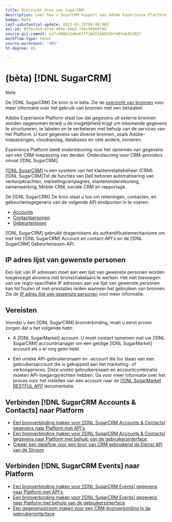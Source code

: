 ```yaml
---
title: Overzicht bron van SugarCRM
description: Leer hoe u SugarCRM koppelt aan Adobe Experience Platform met behulp van API's of de gebruikersinterface.
badge: Beta
last-substantial-update: 2023-01-25T00:00:00Z
exl-id: 03fbc4e9-974d-494e-8463-756c96665fd5
source-git-commit: e37c00863249e677f1645266859bf40fe6451827
workflow-type: tm+mt
source-wordcount: '403'
ht-degree: 0%

---
```


# (bèta) [!DNL SugarCRM]

>[!NOTE]
>
>De [!DNL SugarCRM] De bron is in bèta. Zie de [overzicht van bronnen](../../home.md#terms-and-conditions) voor meer informatie over het gebruik van bronnen met een bètalabel.

Adobe Experience Platform staat toe dat gegevens uit externe bronnen worden opgenomen terwijl u de mogelijkheid krijgt om inkomende gegevens te structureren, te labelen en te verbeteren met behulp van de services van het Platform. U kunt gegevens van diverse bronnen, zoals Adobe-toepassingen, cloudopslag, databases en vele andere, invoeren.

Experience Platform biedt ondersteuning voor het opnemen van gegevens van een CRM-toepassing van derden. Ondersteuning voor CRM-providers omvat [!DNL SugarCRM].

[[!DNL SugarCRM]](https://www.sugarcrm.com/) is een systeem van het klantenrelatiebeheer (CRM). [!DNL SugarCRM]Tot de functies van Dell behoren automatisering van verkoopkrachten, marketingcampagnes, klantenondersteuning, samenwerking, Mobile CRM, sociale CRM en rapportage.

De [!DNL SugarCRM] De bron staat u toe om rekeningen, contacten, en gebeurtenisgegevens van de volgende API eindpunten in te voeren:

* [Accounts](https://market.apidocs.sugarcrm.com/#b0aeb0cd-80ea-4688-8474-54e4873f32f3)
* [Contactpersonen](https://market.apidocs.sugarcrm.com/#308c5025-9478-4de3-8a41-1fc3cff1d8d1)
* [Gebeurtenissen](https://market.apidocs.sugarcrm.com/#516ec3b1-8e70-43d4-8bf2-38a2ae74c0a5)


[!DNL SugarCRM] gebruikt dragertokens als authentificatiemechanisme om met het [!DNL SugarCRM] Account en contact-API&#39;s en de [!DNL SugarCRM] Gebeurtenissen-API.

## IP adres lijst van gewenste personen

Een lijst van IP adressen moet aan een lijst van gewenste personen worden toegevoegd alvorens met bronschakelaars te werken. Het niet toevoegen van uw regio-specifieke IP adressen aan uw lijst van gewenste personen kan tot fouten of niet-prestaties leiden wanneer het gebruiken van bronnen. Zie de [IP adres lijst van gewenste personen](../../ip-address-allow-list.md) voor meer informatie.

## Vereisten

Voordat u een [!DNL SugarCRM] bronverbinding, moet u eerst ervoor zorgen dat u het volgende hebt:

* A [!DNL SugarMarket] account. U moet contact opnemen met uw [!DNL SugarCRM] accountmanager om een geldige [!DNL SugarMarket] account als u er nog geen hebt.

* Een unieke API-gebruikersnaam en -account die los staan van een gebruikersaccount die is gekoppeld aan het marketing- of verkoopproces. Deze unieke gebruikersnaam en accountcombinatie moeten API-toegangsrechten hebben. Ga voor meer informatie over het proces voor het instellen van een account naar de [[!DNL SugarMarket RESTFUL API]](https://market.apidocs.sugarcrm.com/#intro) documentatie.

## Verbinden [!DNL SugarCRM Accounts & Contacts] naar Platform

* [Een bronverbinding maken voor [!DNL SugarCRM Accounts & Contacts] gegevens naar Platform met API&#39;s](../../tutorials/api/create/crm/sugarcrm-accounts-contacts.md).
* [Een bronverbinding maken voor [!DNL SugarCRM Accounts & Contacts] gegevens naar Platform met behulp van de gebruikersinterface](../../tutorials/ui/create/crm/sugarcrm-accounts-contacts.md).
* [Creeer een dataflow voor een bron van CRM gebruikend de Dienst API van de Stroom](../../tutorials/api/collect/crm.md)


## Verbinden [!DNL SugarCRM Events] naar Platform

* [Een bronverbinding maken voor [!DNL SugarCRM Events] gegevens naar Platform met API&#39;s](../../tutorials/api/create/crm/sugarcrm-events.md).
* [Een bronverbinding maken voor [!DNL SugarCRM Events] gegevens naar Platform met behulp van de gebruikersinterface](../../tutorials/ui/create/crm/sugarcrm-events.md).
* [Een gegevensstroom maken voor een CRM-bronverbinding in de gebruikersinterface](../../tutorials/ui/dataflow/crm.md)
